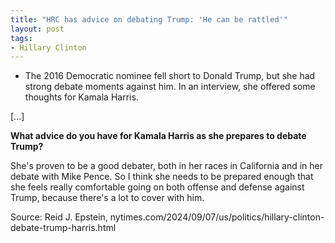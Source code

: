 ```yaml
---
title: "HRC has advice on debating Trump: 'He can be rattled'"
layout: post
tags:
- Hillary Clinton
---
```


- The 2016 Democratic nominee fell short to Donald Trump, but she had strong debate moments against him. In an interview, she offered some thoughts for Kamala Harris.

[...]

**What advice do you have for Kamala Harris as she prepares to debate Trump?**

She's proven to be a good debater, both in her races in California and in her debate with Mike Pence. So I think she needs to be prepared enough that she feels really comfortable going on both offense and defense against Trump, because there's a lot to cover with him.

Source: Reid J. Epstein, nytimes.com/2024/09/07/us/politics/hillary-clinton-debate-trump-harris.html
